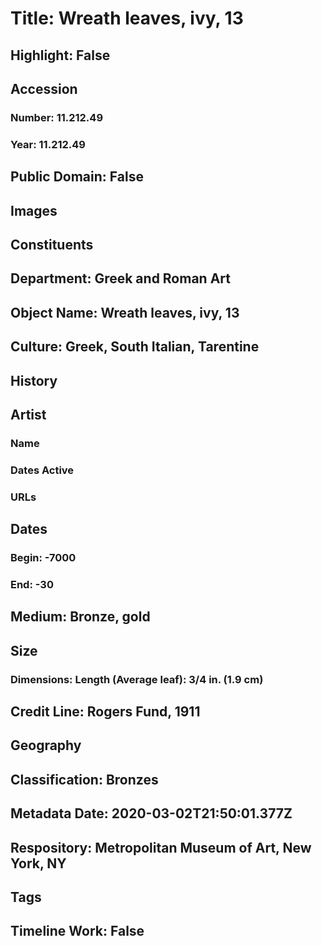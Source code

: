 # Title: Wreath leaves, ivy, 13
## Highlight: False
## Accession
### Number: 11.212.49
### Year: 11.212.49
## Public Domain: False
## Images
## Constituents
## Department: Greek and Roman Art
## Object Name: Wreath leaves, ivy, 13
## Culture: Greek, South Italian, Tarentine
## History
## Artist
### Name
### Dates Active
### URLs
## Dates
### Begin: -7000
### End: -30
## Medium: Bronze, gold
## Size
### Dimensions: Length (Average leaf): 3/4 in. (1.9 cm)
## Credit Line: Rogers Fund, 1911
## Geography
## Classification: Bronzes
## Metadata Date: 2020-03-02T21:50:01.377Z
## Respository: Metropolitan Museum of Art, New York, NY
## Tags
## Timeline Work: False